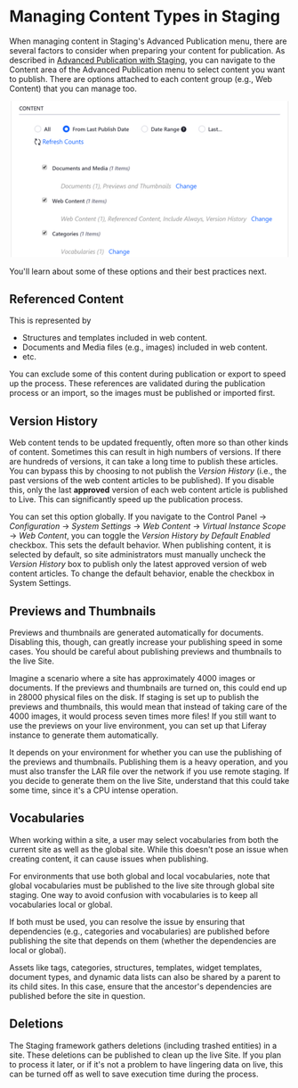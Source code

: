 # Managing Content Types in Staging

When managing content in Staging's Advanced Publication menu, there are several
factors to consider when preparing your content for publication. As described in
[Advanced Publication with Staging](/docs/7-2/user/-/knowledge_base/user/advanced-publication-with-staging),
you can navigate to the Content area of the Advanced Publication menu
to select content you want to publish. There are options attached to each
content group (e.g., Web Content) that you can manage too.

![Figure 1: Click the *Change* button for a content group to manage its specific content.](../../../../images/web-content-version-history-box.png)

You'll learn about some of these options and their best practices next.

## Referenced Content

This is represented by

- Structures and templates included in web content.
- Documents and Media files (e.g., images) included in web content.
- etc.

You can exclude some of this content during publication or export to speed up
the process. These references are validated during the publication process or an
import, so the images must be published or imported first.

## Version History

Web content tends to be updated frequently, often more so than other kinds of
content. Sometimes this can result in high numbers of versions. If there are
hundreds of versions, it can take a long time to publish these articles. You
can bypass this by choosing to not publish the *Version History* (i.e.,
the past versions of the web content articles to be published). If you disable
this, only the last **approved** version of each web content article is
published to Live. This can significantly speed up the publication process.

You can set this option globally. If you navigate to the Control Panel &rarr;
*Configuration* &rarr; *System Settings* &rarr; *Web Content* &rarr; *Virtual
Instance Scope* &rarr; *Web Content*, you can toggle the *Version History by
Default Enabled* checkbox. This sets the default behavior. When publishing
content, it is selected by default, so site administrators must manually uncheck
the *Version History* box to publish only the latest approved version of web
content articles. To change the default behavior, enable the checkbox in System
Settings.

## Previews and Thumbnails

Previews and thumbnails are generated automatically for documents. Disabling
this, though, can greatly increase your publishing speed in some cases. You
should be careful about publishing previews and thumbnails to the live Site.

Imagine a scenario where a site has approximately 4000 images or documents. If
the previews and thumbnails are turned on, this could end up in 28000 physical
files on the disk. If staging is set up to publish the previews and thumbnails,
this would mean that instead of taking care of the 4000 images, it would process
seven times more files! If you still want to use the previews on your live
environment, you can set up that Liferay instance to generate them
automatically.

It depends on your environment for whether you can use the publishing of the
previews and thumbnails. Publishing them is a heavy operation, and you must
also transfer the LAR file over the network if you use remote staging. If you
decide to generate them on the live Site, understand that this could take some
time, since it's a CPU intense operation.

## Vocabularies

When working within a site, a user may select vocabularies from both the current
site as well as the global site. While this doesn't pose an issue when creating
content, it can cause issues when publishing.

For environments that use both global and local vocabularies, note that global
vocabularies must be published to the live site through global site staging. One
way to avoid confusion with vocabularies is to keep all vocabularies local or
global.

If both must be used, you can resolve the issue by ensuring that dependencies
(e.g., categories and vocabularies) are published before publishing the site
that depends on them (whether the dependencies are local or global).

Assets like tags, categories, structures, templates, widget templates, document
types, and dynamic data lists can also be shared by a parent to its child sites.
In this case, ensure that the ancestor's dependencies are published before the
site in question.

## Deletions

The Staging framework gathers deletions (including trashed entities) in a site.
These deletions can be published to clean up the live Site. If you plan to
process it later, or if it's not a problem to have lingering data on live,
this can be turned off as well to save execution time during the process.
